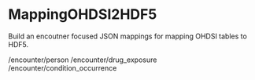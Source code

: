 # MappingOHDSI2HDF5
Build an encoutner focused JSON mappings for mapping OHDSI tables to HDF5.


/encounter/person
/encounter/drug_exposure
/encounter/condition_occurrence
